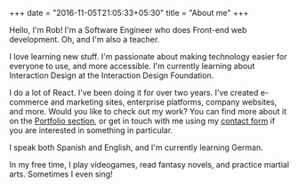 +++
date = "2016-11-05T21:05:33+05:30"
title = "About me"
+++


Hello, I'm Rob! I'm a Software Engineer who does Front-end web development. Oh, and I'm also a teacher. 

I love learning new stuff. I'm passionate about making technology easier for everyone to use, and more accessible. I'm currently learning about Interaction Design at the Interaction Design Foundation.

I do a lot of React. I've been doing it for over two years. I've created e-commerce and marketing sites, enterprise platforms, company websites, and more. Would you like to check out my work? You can find more about it on the [Portfolio section](/portfolio), or get in touch with me using my [contact form](/contact) if you are interested in something in particular.

I speak both Spanish and English, and I'm currently learning German. 

In my free time, I play videogames, read fantasy novels, and practice martial arts. Sometimes I even sing!
